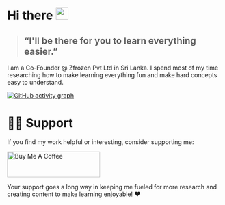 # Hi there <img src="https://raw.githubusercontent.com/aemmadi/aemmadi/master/wave.gif" width="29px" height="29px">

> ## “I'll be there for you to learn everything easier.”

I am a Co-Founder @ Zfrozen Pvt Ltd in Sri Lanka. I spend most of my time researching how to make learning everything fun and make hard concepts easy to understand.

[![GitHub activity graph](https://github-readme-activity-graph.vercel.app/graph?username=dakshithadissanayaka&theme=tokyo-day&height=250&hide_title=true)](https://github.com/dakshithadissanayaka/github-readme-activity-graph)

<!-- 
![GitHub Top Langs](https://api.githubtrends.io/user/svg/zfrozenmaster/langs?disable_animations=false&time_range=one_year&use_percent=True&include_private=True&loc_metric=changed&compact=True&theme=dark)[![GitHub Streak](https://streak-stats.demolab.com?user=dakshithadissanayaka&theme=algolia&disable_animations=true&hide_border=true&card_width=540px)](https://git.io/streak-stats)
-->

<!-- 
[![StackOverflow](https://github-readme-stackoverflow.vercel.app/?userID=13516873&layout=compact&theme=dark)](https://stackoverflow.com/users/13516873/dakshitha96)

![Github Repo](https://api.githubtrends.io/user/svg/zfrozenmaster/repos?time_range=one_year&include_private=true&group=private&loc_metric=changed&theme=dark)

![Metrics](/github-metrics.svg)
-->

<!-- 
[![Dakshitha's GitHub stats](https://github-readme-stats.vercel.app/api?username=dakshithadissanayaka&icons=true&theme=chartreuse-dark&show=reviews,discussions_started,discussions_answered,prs_merged,prs_merged_percentage&number_format=long&include_all_commits=true&show_icons=true&token=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)](https://github.com/dakshithadissanayaka/github-readme-stats)

[![Top Languages](https://github-readme-stats.vercel.app/api/top-langs/?username=dakshithadissanayaka&layout=compact&theme=chartreuse-dark&card_width=467&token=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)](https://github.com/dakshithadissanayaka/github-readme-stats)
-->
# 🙋‍♂️ Support

If you find my work helpful or interesting, consider supporting me:
<!-- 
[![Buy Me a Coffee](https://img.shields.io/badge/Buy%20Me%20a%20Coffee-donate-purple?logo=buy-me-a-coffee)](https://www.buymeacoffee.com/dakshithadissanayaka)
-->
<a href="https://www.buymeacoffee.com/dakshithadissanayaka" target="_blank"><img src="https://cdn.buymeacoffee.com/buttons/v2/default-yellow.png" alt="Buy Me A Coffee" style="height: 60px !important;width: 217px !important;" ></a>

Your support goes a long way in keeping me fueled for more research and creating content to make learning enjoyable! ❤️
